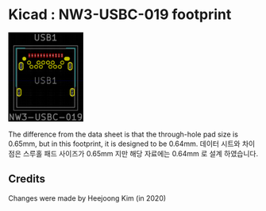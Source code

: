 # Kicad : NW3-USBC-019 footprint

<img src="./footprint/footprint.png" width="30%">

The difference from the data sheet is that the through-hole pad size is 0.65mm, but in this footprint, it is designed to be 0.64mm.
데이터 시트와 차이점은 스루홀 패드 사이즈가 0.65mm 지만 해당 자료에는 0.64mm 로 설계 하였습니다.  

## Credits
Changes were made by Heejoong Kim (in 2020) 
